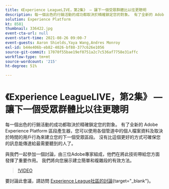```yaml
---
title: 《Experience LeagueLIVE，第2集》 — 讓下一個受眾群體比以往更聰明
description: 每一個出色的行銷活動的成功都取決於精確鎖定您的對象。 有了全新的 Adobe Experience Platform 區段產生器，您可以使用各個管道中的個人檔案資料及取決於時間的用戶行為來建立您的下一個受眾區段。 沒有比這個更好的方式可確保您的訊息能傳達給最需要聽到的人了。與我們一起參加一個討論，由三位Adobe專家組成，他們在將此技術帶給您方面發揮了重要作用。 我們將向您展示建立簡單和複雜段的有效方法。
solution: Experience Platform
kt: 8581
thumbnail: 336422.jpg
event-cta-url: null
event-start-time: 2021-08-26 09:00-7
event-guests: Aaron Shields,Yaya Wang,Andres Monroy
exl-id: b44e406b-eb82-4026-bf88-377c626e1056
source-git-commit: 17070f55bae19ef0751a2c7c536af7758e31affc
workflow-type: tm+mt
source-wordcount: '215'
ht-degree: 51%

---
```


# 《Experience LeagueLIVE，第2集》 — 讓下一個受眾群體比以往更聰明

每一個出色的行銷活動的成功都取決於精確鎖定您的對象。 有了全新的 Adobe Experience Platform 區段產生器，您可以使用各個管道中的個人檔案資料及取決於時間的用戶行為來建立您的下一個受眾區段。 沒有比這個更好的方式可確保您的訊息能傳達給最需要聽到的人了。

與我們一起參加一個討論，由三位Adobe專家組成，他們在將此技術帶給您方面發揮了重要作用。 我們將向您展示建立簡單和複雜段的有效方法。

>[!VIDEO](https://video.tv.adobe.com/v/336422/?quality=12&learn=on)

要討論此會議，請訪問 [Experience League社區的討論](https://experienceleaguecommunities.adobe.com/t5/adobe-experience-platform/questions-and-discussion-for-experience-league-live-ep-2-make/m-p/420645#M68){target="_blank"}。

